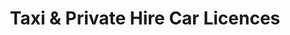 ---
schema: default
title: Taxi & Private Hire Car Licences
organization: Stirling Council
notes: >-
    **Details current taxi and private hire car licences issued by Stirling Council.**

    **Visit Stirling Council's website for further information on [licences and permits](https://www.stirling.gov.uk/licensing-legal/licenses-permits-permissions/).**
resources:
  - name: Taxi & Private Hire Car Licences CSV
  - url: >-
      https://data.stirling.gov.uk/dataset/507c945f-2d44-401a-bd42-af5a58359514/resource/96feb11c-54b7-4db3-afe3-a8681324f1b0/download/20210608-taxi-private-hire-car-licences.csv
  - format: CSV
license: Open Government Licence 3.0 (United Kingdom)
category:

  - LGCS Consumer Affairs
maintainer: Stirling Council
maintainer_email: someone@example.com
---